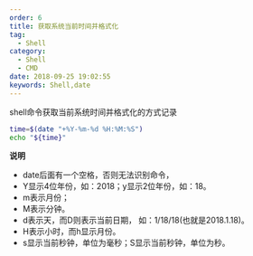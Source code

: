 ```yaml
---
order: 6
title: 获取系统当前时间并格式化
tag:
  - Shell
category:
  - Shell
  - CMD
date: 2018-09-25 19:02:55
keywords: Shell,date
---
```


shell命令获取当前系统时间并格式化的方式记录

```sh
time=$(date "+%Y-%m-%d %H:%M:%S")
echo "${time}"
```

<!--more-->

**说明**

- date后面有一个空格，否则无法识别命令，
- Y显示4位年份，如：2018；y显示2位年份，如：18。
- m表示月份；
- M表示分钟。
- d表示天，而D则表示当前日期， 如：1/18/18(也就是2018.1.18)。
- H表示小时，而h显示月份。
- s显示当前秒钟，单位为毫秒；S显示当前秒钟，单位为秒。
